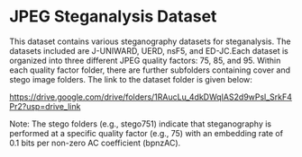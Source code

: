# JPEG Steganalysis Dataset

This dataset contains various steganography datasets for steganalysis. The datasets included are J-UNIWARD, UERD, nsF5, and ED-JC.Each dataset is organized into three different JPEG quality factors: 75, 85, and 95. Within each quality factor folder, there are further subfolders containing cover and stego image folders. The link to the dataset folder is given below:

https://drive.google.com/drive/folders/1RAucLu_4dkDWqIAS2d9wPsl_SrkF4Pr2?usp=drive_link

Note: The stego folders (e.g., stego751) indicate that steganography is performed at a specific quality factor (e.g., 75) with an embedding rate of 0.1 bits per non-zero AC coefficient (bpnzAC).


